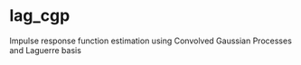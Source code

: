 # lag_cgp
Impulse response function estimation using Convolved Gaussian Processes and Laguerre basis
